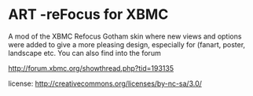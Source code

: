 ART -reFocus for XBMC
============

A mod of the XBMC Refocus Gotham skin where new views and options were added to give a more pleasing design, especially for (fanart, poster, landscape etc.  You can also find into the forum

http://forum.xbmc.org/showthread.php?tid=193135

license: http://creativecommons.org/licenses/by-nc-sa/3.0/
